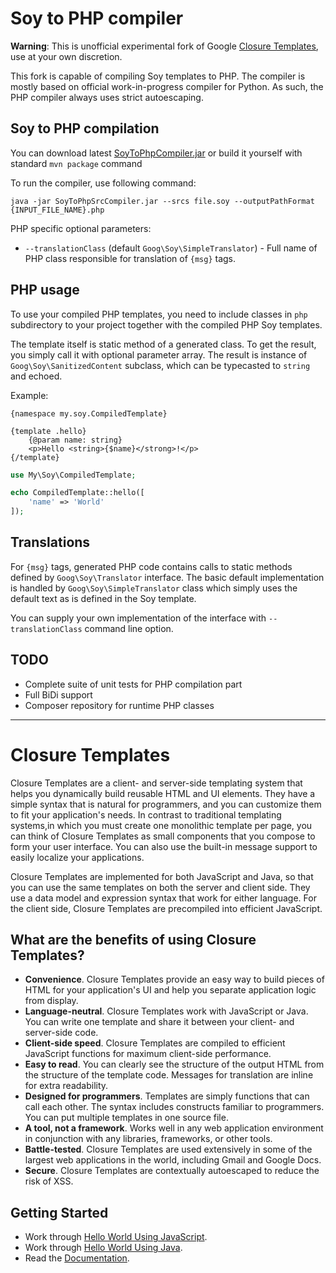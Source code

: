 # Soy to PHP compiler

**Warning**: This is unofficial experimental fork of Google [Closure Templates](https://github.com/google/closure-templates), use at your own discretion.

This fork is capable of compiling Soy templates to PHP. The compiler is mostly based on official work-in-progress compiler for Python. As such, the PHP compiler always uses strict autoescaping.

## Soy to PHP compilation

You can download latest [SoyToPhpCompiler.jar](https://github.com/oujesky/closure-templates/releases/download/php-jar/SoyToPhpSrcCompiler.jar) or build it yourself with standard `mvn package` command

To run the compiler, use following command:
```
java -jar SoyToPhpSrcCompiler.jar --srcs file.soy --outputPathFormat {INPUT_FILE_NAME}.php
```

PHP specific optional parameters:
* `--translationClass` (default `Goog\Soy\SimpleTranslator`) - Full name of PHP class responsible for translation of `{msg}` tags.

## PHP usage

To use your compiled PHP templates, you need to include classes in `php` subdirectory to your project together with the compiled PHP Soy templates. 

The template itself is static method of a generated class. To get the result, you simply call it with optional parameter array. The result is instance of `Goog\Soy\SanitizedContent` subclass, which can be typecasted to `string` and echoed.

Example:
```
{namespace my.soy.CompiledTemplate}

{template .hello}
    {@param name: string}
    <p>Hello <string>{$name}</strong>!</p>
{/template}
```

```php
use My\Soy\CompiledTemplate;

echo CompiledTemplate::hello([
    'name' => 'World'
]);
```

## Translations
For `{msg}` tags, generated PHP code contains calls to static methods defined by `Goog\Soy\Translator` interface. The basic default implementation is handled by `Goog\Soy\SimpleTranslator` class which simply uses the default text as is defined in the Soy template. 

You can supply your own implementation of the interface with `--translationClass` command line option.

## TODO
* Complete suite of unit tests for PHP compilation part
* Full BiDi support
* Composer repository for runtime PHP classes

---

# Closure Templates
Closure Templates are a client- and server-side templating system that helps you
dynamically build reusable HTML and UI elements. They have a simple syntax
that is natural for programmers, and you can customize them to fit your
application's needs.  In contrast to traditional templating systems,in which
you must create one monolithic template per page, you can think of
Closure Templates as small components that you compose to form your user
interface. You can also use the built-in message support to easily localize
your applications.

Closure Templates are implemented for both JavaScript and Java, so that you can
use the same templates on both the server and client side. They use a data model
and expression syntax that work for either language. For the client side,
Closure Templates are precompiled into efficient JavaScript.

## What are the benefits of using Closure Templates?
* **Convenience**. Closure Templates provide an easy way to build pieces of HTML
  for your application's UI and help you separate application logic from
   display.
* **Language-neutral**. Closure Templates work with JavaScript or Java. You can
  write one template and share it between your client- and server-side code.
* **Client-side speed**. Closure Templates are compiled to efficient JavaScript
  functions for maximum client-side performance.
* **Easy to read**. You can clearly see the structure of the output HTML from
  the structure of the template code. Messages for translation are inline for
  extra readability.
* **Designed for programmers**. Templates are simply functions that can call
  each other. The syntax includes constructs familiar to programmers.
  You can put multiple templates in one source file.
* **A tool, not a framework**. Works well in any web application environment
  in conjunction with any libraries, frameworks, or other tools.
* **Battle-tested**. Closure Templates are used extensively in some of the largest
  web applications in the world, including Gmail and Google Docs.
* **Secure**. Closure Templates are contextually autoescaped to reduce the risk
  of XSS.

## Getting Started
* Work through [Hello World Using JavaScript](https://developers.google.com/closure/templates/docs/helloworld_js).
* Work through [Hello World Using Java](https://developers.google.com/closure/templates/docs/helloworld_java).
* Read the [Documentation](https://developers.google.com/closure/templates/docs/overview).